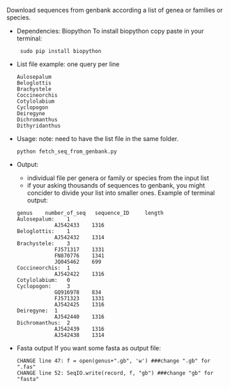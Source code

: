 Download sequences from genbank according a list of genea or families or species. 


- Dependencies: Biopython
	To install biopython copy paste in your terminal: 
	```
	 sudo pip install biopython
	```

- List file example: one query per line
	```
	Aulosepalum
	Beloglottis
	Brachystele
	Coccineorchis
	Cotylolabium
	Cyclopogon
	Deiregyne
	Dichromanthus
	Dithyridanthus
	```
- Usage:
	note: need to have the list file in the same folder.
	```
	python fetch_seq_from_genbank.py
	```

- Output:
	- individual file per genera or family or species from the input list
	- if your asking thousands of sequences to genbank, you might concider to divide your list into smaller ones.
	Example of terminal output: 
	```
	genus	 number_of_seq 	 sequence_ID 	 length
	Aulosepalum: 	1
				AJ542433	1316
	Beloglottis: 	1
				AJ542432	1314
	Brachystele: 	3
				FJ571317	1331
				FN870776	1341
				JQ045462	699
	Coccineorchis: 	1
				AJ542422	1316
	Cotylolabium: 	0
	Cyclopogon: 	3
				GQ916978	834
				FJ571323	1331
				AJ542425	1316
	Deiregyne: 	1
				AJ542440	1316
	Dichromanthus: 	2
				AJ542439	1316
				AJ542438	1314
	```

- Fasta output
	If you want some fasta as output file: 
	```
	CHANGE line 47: f = open(genus+".gb", 'w') ###change ".gb" for ".fas"
	CHANGE line 52: SeqIO.write(record, f, "gb") ###change "gb" for "fasta"
	```

